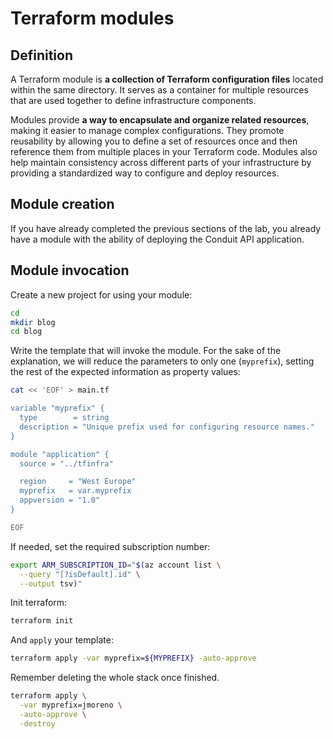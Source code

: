 # Terraform modules

## Definition

A Terraform module is **a collection of Terraform configuration files** located within the same directory. It serves as a container for multiple resources that are used together to define infrastructure components.

Modules provide **a way to encapsulate and organize related resources**, making it easier to manage complex configurations. They promote reusability by allowing you to define a set of resources once and then reference them from multiple places in your Terraform code. Modules also help maintain consistency across different parts of your infrastructure by providing a standardized way to configure and deploy resources.

## Module creation

If you have already completed the previous sections of the lab, you already have a module with the ability of deploying the Conduit API application.

## Module invocation

Create a new project for using your module:

```bash
cd
mkdir blog
cd blog
```

Write the template that will invoke the module. For the sake of the explanation, we will reduce the parameters to only one (`myprefix`), setting the rest of the expected information as property values:

```bash
cat << 'EOF' > main.tf

variable "myprefix" {
  type        = string
  description = "Unique prefix used for configuring resource names."
}

module "application" {
  source = "../tfinfra"

  region     = "West Europe"
  myprefix   = var.myprefix
  appversion = "1.0"
}

EOF
```

If needed, set the required subscription number:

```bash
export ARM_SUBSCRIPTION_ID="$(az account list \
  --query "[?isDefault].id" \
  --output tsv)"
```
Init terraform: 

```bash
terraform init
```


And `apply` your template:

```bash
terraform apply -var myprefix=${MYPREFIX} -auto-approve
```

Remember deleting the whole stack once finished.

```bash
terraform apply \
  -var myprefix=jmoreno \
  -auto-approve \
  -destroy
```
